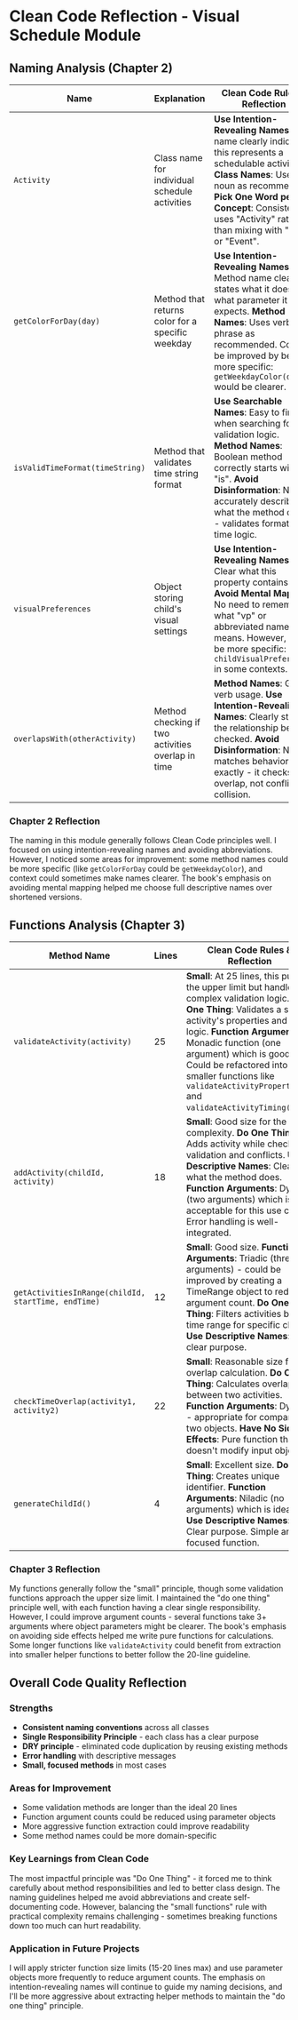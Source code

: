 # Clean Code Reflection - Visual Schedule Module

## Naming Analysis (Chapter 2)

| Name | Explanation | Clean Code Rules & Reflection |
|------|-------------|------------------------------|
| `Activity` | Class name for individual schedule activities | **Use Intention-Revealing Names**: The name clearly indicates this represents a schedulable activity. **Class Names**: Uses a noun as recommended. **Pick One Word per Concept**: Consistently uses "Activity" rather than mixing with "Task" or "Event". |
| `getColorForDay(day)` | Method that returns color for a specific weekday | **Use Intention-Revealing Names**: Method name clearly states what it does and what parameter it expects. **Method Names**: Uses verb phrase as recommended. Could be improved by being more specific: `getWeekdayColor(day)` would be clearer. |
| `isValidTimeFormat(timeString)` | Method that validates time string format | **Use Searchable Names**: Easy to find when searching for validation logic. **Method Names**: Boolean method correctly starts with "is". **Avoid Disinformation**: Name accurately describes what the method does - validates format, not time logic. |
| `visualPreferences` | Object storing child's visual settings | **Use Intention-Revealing Names**: Clear what this property contains. **Avoid Mental Mapping**: No need to remember what "vp" or abbreviated name means. However, could be more specific: `childVisualPreferences` in some contexts. |
| `overlapsWith(otherActivity)` | Method checking if two activities overlap in time | **Method Names**: Good verb usage. **Use Intention-Revealing Names**: Clearly states the relationship being checked. **Avoid Disinformation**: Name matches behavior exactly - it checks overlap, not conflict or collision. |

### Chapter 2 Reflection
The naming in this module generally follows Clean Code principles well. I focused on using intention-revealing names and avoiding abbreviations. However, I noticed some areas for improvement: some method names could be more specific (like `getColorForDay` could be `getWeekdayColor`), and context could sometimes make names clearer. The book's emphasis on avoiding mental mapping helped me choose full descriptive names over shortened versions.

## Functions Analysis (Chapter 3)

| Method Name | Lines | Clean Code Rules & Reflection |
|-------------|-------|------------------------------|
| `validateActivity(activity)` | 25 | **Small**: At 25 lines, this pushes the upper limit but handles complex validation logic. **Do One Thing**: Validates a single activity's properties and time logic. **Function Arguments**: Monadic function (one argument) which is good. Could be refactored into smaller functions like `validateActivityProperties()` and `validateActivityTiming()`. |
| `addActivity(childId, activity)` | 18 | **Small**: Good size for the complexity. **Do One Thing**: Adds activity while checking validation and conflicts. **Use Descriptive Names**: Clear what the method does. **Function Arguments**: Dyadic (two arguments) which is acceptable for this use case. Error handling is well-integrated. |
| `getActivitiesInRange(childId, startTime, endTime)` | 12 | **Small**: Good size. **Function Arguments**: Triadic (three arguments) - could be improved by creating a TimeRange object to reduce argument count. **Do One Thing**: Filters activities by time range for specific child. **Use Descriptive Names**: Very clear purpose. |
| `checkTimeOverlap(activity1, activity2)` | 22 | **Small**: Reasonable size for overlap calculation. **Do One Thing**: Calculates overlap between two activities. **Function Arguments**: Dyadic - appropriate for comparing two objects. **Have No Side Effects**: Pure function that doesn't modify input objects. |
| `generateChildId()` | 4 | **Small**: Excellent size. **Do One Thing**: Creates unique identifier. **Function Arguments**: Niladic (no arguments) which is ideal. **Use Descriptive Names**: Clear purpose. Simple and focused function. |

### Chapter 3 Reflection
My functions generally follow the "small" principle, though some validation functions approach the upper size limit. I maintained the "do one thing" principle well, with each function having a clear single responsibility. However, I could improve argument counts - several functions take 3+ arguments where object parameters might be clearer. The book's emphasis on avoiding side effects helped me write pure functions for calculations. Some longer functions like `validateActivity` could benefit from extraction into smaller helper functions to better follow the 20-line guideline.

## Overall Code Quality Reflection

### Strengths
- **Consistent naming conventions** across all classes
- **Single Responsibility Principle** - each class has a clear purpose
- **DRY principle** - eliminated code duplication by reusing existing methods
- **Error handling** with descriptive messages
- **Small, focused methods** in most cases

### Areas for Improvement
- Some validation methods are longer than the ideal 20 lines
- Function argument counts could be reduced using parameter objects
- More aggressive function extraction could improve readability
- Some method names could be more domain-specific

### Key Learnings from Clean Code
The most impactful principle was "Do One Thing" - it forced me to think carefully about method responsibilities and led to better class design. The naming guidelines helped me avoid abbreviations and create self-documenting code. However, balancing the "small functions" rule with practical complexity remains challenging - sometimes breaking functions down too much can hurt readability.

### Application in Future Projects
I will apply stricter function size limits (15-20 lines max) and use parameter objects more frequently to reduce argument counts. The emphasis on intention-revealing names will continue to guide my naming decisions, and I'll be more aggressive about extracting helper methods to maintain the "do one thing" principle.